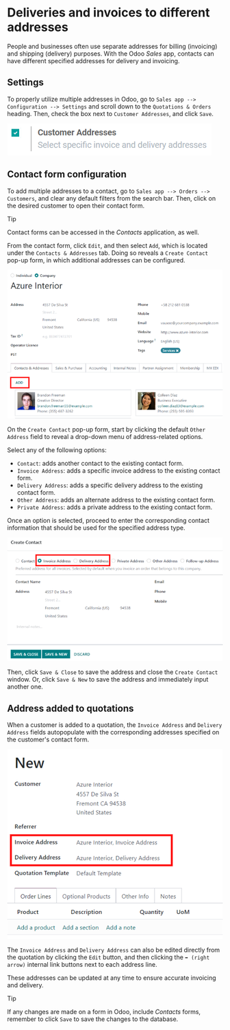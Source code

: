 # Deliveries and invoices to different addresses

People and businesses often use separate addresses for billing
(invoicing) and shipping (delivery) purposes. With the Odoo *Sales* app,
contacts can have different specified addresses for delivery and
invoicing.

## Settings

To properly utilize multiple addresses in Odoo, go to
`Sales app --> Configuration
--> Settings` and scroll down to the `Quotations & Orders` heading.
Then, check the box next to `Customer Addresses`, and click `Save`.

<img src="different_addresses/customer-addresses-setting.png"
class="align-center" alt="Activate the Customer Addresses setting." />

## Contact form configuration

To add multiple addresses to a contact, go to
`Sales app --> Orders --> Customers`, and clear any default filters from
the search bar. Then, click on the desired customer to open their
contact form.

> [!TIP]
> Contact forms can be accessed in the *Contacts* application, as well.

From the contact form, click `Edit`, and then select `Add`, which is
located under the `Contacts & Addresses` tab. Doing so reveals a
`Create Contact` pop-up form, in which additional addresses can be
configured.

<img src="different_addresses/contact-form-add-address.png"
class="align-center" alt="Add a contact/address to the contact form." />

On the `Create Contact` pop-up form, start by clicking the default
`Other
Address` field to reveal a drop-down menu of address-related options.

Select any of the following options:

- `Contact`: adds another contact to the existing contact form.
- `Invoice Address`: adds a specific invoice address to the existing
  contact form.
- `Delivery Address`: adds a specific delivery address to the existing
  contact form.
- `Other Address`: adds an alternate address to the existing contact
  form.
- `Private Address`: adds a private address to the existing contact
  form.

Once an option is selected, proceed to enter the corresponding contact
information that should be used for the specified address type.

<img src="different_addresses/create-contact-window.png"
class="align-center"
alt="Create a new contact/address on a contact form." />

Then, click `Save & Close` to save the address and close the
`Create Contact` window. Or, click `Save & New` to save the address and
immediately input another one.

## Address added to quotations

When a customer is added to a quotation, the `Invoice Address` and
`Delivery
Address` fields autopopulate with the corresponding addresses specified
on the customer's contact form.

<img src="different_addresses/quotation-address-autopopulate.png"
class="align-center"
alt="Invoice and Delivery Addresses autopopulate on a quotation." />

The `Invoice Address` and `Delivery Address` can also be edited directly
from the quotation by clicking the `Edit` button, and then clicking the
`➡️ (right
arrow)` internal link buttons next to each address line.

These addresses can be updated at any time to ensure accurate invoicing
and delivery.

> [!TIP]
> If any changes are made on a form in Odoo, include *Contacts* forms,
> remember to click `Save` to save the changes to the database.
